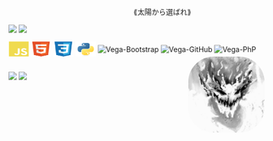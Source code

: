 ⠀⠀⠀⠀⠀⠀⠀⠀⠀⠀⠀⠀⠀⠀⠀⠀⠀⠀⠀⠀⠀⠀⠀⠀⟪太陽から選ばれ⟫

<img align="center" height="180em" src="https://github-readme-stats.vercel.app/api?username=VegaCenturion&show_icons=true&theme=graywhite&include_all_commits=true&count_private=true&border_color=e6b800&title_color=e6b800"/>
  <img align="center"  height="180em" src="https://github-readme-stats.vercel.app/api/top-langs/?username=VegaCenturion&layout=compact&langs_count=7&theme=graywhite&border_color=e6b800&title_color=e6b800"/>
<div style="display: inline_block"><br>
  <img align="center" alt="Vega-Js" height="30" width="40" src="https://raw.githubusercontent.com/devicons/devicon/master/icons/javascript/javascript-plain.svg">
  <img align="center" alt="Vega-HTML" height="30" width="40" src="https://raw.githubusercontent.com/devicons/devicon/master/icons/html5/html5-original.svg">
  <img align="center" alt="Vega-CSS" height="30" width="40" src="https://raw.githubusercontent.com/devicons/devicon/master/icons/css3/css3-original.svg">
  <img align="center" alt="Vega-Python" height="30" width="40" src="https://raw.githubusercontent.com/devicons/devicon/master/icons/python/python-original.svg">
  <img align="center" alt="Vega-Bootstrap" height="30" width="40" src="https://cdn.jsdelivr.net/gh/devicons/devicon/icons/bootstrap/bootstrap-original.svg">
  <img align="center" alt="Vega-GitHub" height="30" width="40" src="https://cdn.jsdelivr.net/gh/devicons/devicon/icons/github/github-original-wordmark.svg">
<img align="center" alt="Vega-PhP" height="30" width="40" src="https://cdn.jsdelivr.net/gh/devicons/devicon/icons/php/php-original.svg">
  <img align="right" alt="Vega-pic" height="150" style="border-radius:50px;" src="https://github.com/VegaCenturion/VegaCenturion/blob/main/white%20demon.png">
</div>
  
  ##
  
<div> 
  <a href="https://www.instagram.com/ph4xx3/" target="_blank"><img src="https://img.shields.io/badge/-Instagram-%23E4405F?style=for-the-badge&logo=instagram&logoColor=white" target="_blank"></a>
 <a href="https://discord.com/channels/381856182098460672/381856182098460675" target="_blank"><img src="https://img.shields.io/badge/Discord-7289DA?style=for-the-badge&logo=discord&logoColor=white" target="_blank"></a>
  
